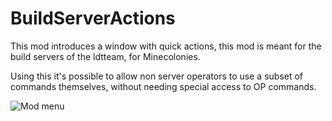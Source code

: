# BuildServerActions

This mod introduces a window with quick actions, this mod is meant for the build servers of the ldtteam, for Minecolonies.

Using this it's possible to allow non server operators to use a subset of commands themselves, without needing special access to OP commands.

![Mod menu](https://media.forgecdn.net/attachments/758/955/2023-11-14-12_00_17-window.png)